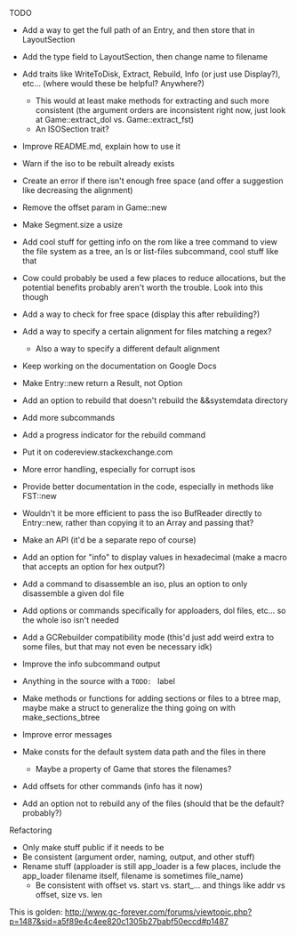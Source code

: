 TODO

* Add a way to get the full path of an Entry, and then store that in LayoutSection
* Add the type field to LayoutSection, then change name to filename
* Add traits like WriteToDisk, Extract, Rebuild, Info (or just use Display?), etc... (where would these be helpful? Anywhere?)
	* This would at least make methods for extracting and such more consistent (the argument orders are inconsistent right now, just look at Game::extract\_dol vs. Game::extract\_fst)
	* An ISOSection trait?
* Improve README.md, explain how to use it
* Warn if the iso to be rebuilt already exists
* Create an error if there isn't enough free space (and offer a suggestion like decreasing the alignment)
* Remove the offset param in Game::new
* Make Segment.size a usize
* Add cool stuff for getting info on the rom like a tree command to view the file system as a tree, an ls or list-files subcommand, cool stuff like that

* Cow could probably be used a few places to reduce allocations, but the potential benefits probably aren't worth the trouble. Look into this though
* Add a way to check for free space (display this after rebuilding?)
* Add a way to specify a certain alignment for files matching a regex?
	* Also a way to specify a different default alignment
* Keep working on the documentation on Google Docs
* Make Entry::new return a Result, not Option
* Add an option to rebuild that doesn't rebuild the &&systemdata directory
* Add more subcommands
* Add a progress indicator for the rebuild command
* Put it on codereview.stackexchange.com
* More error handling, especially for corrupt isos
* Provide better documentation in the code, especially in methods like FST::new
* Wouldn't it be more efficient to pass the iso BufReader directly to Entry::new, rather than copying it to an Array and passing that?
* Make an API (it'd be a separate repo of course)
* Add an option for "info" to display values in hexadecimal (make a macro that accepts an option for hex output?)
* Add a command to disassemble an iso, plus an option to only disassemble a given dol file
* Add options or commands specifically for apploaders, dol files, etc... so the whole iso isn't needed
* Add a GCRebuilder compatibility mode (this'd just add weird extra to some files, but that may not even be necessary idk)
* Improve the info subcommand output
* Anything in the source with a `TODO: ` label
* Make methods or functions for adding sections or files to a btree map, maybe make a struct to generalize the thing going on with make\_sections\_btree
* Improve error messages
* Make consts for the default system data path and the files in there
	* Maybe a property of Game that stores the filenames?
* Add offsets for other commands (info has it now)
* Add an option not to rebuild any of the files (should that be the default? probably?)

Refactoring
* Only make stuff public if it needs to be
* Be consistent (argument order, naming, output, and other stuff)
* Rename stuff (apploader is still app\_loader is a few places, include the app\_loader filename itself, filename is sometimes file\_name)
	* Be consistent with offset vs. start vs. start\_... and things like addr vs offset, size vs. len

This is golden:
http://www.gc-forever.com/forums/viewtopic.php?p=1487&sid=a5f89e4c4ee820c1305b27babf50eccd#p1487

